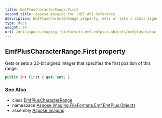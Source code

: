 ```yaml
---
title: EmfPlusCharacterRange.First
second_title: Aspose.Imaging for .NET API Reference
description: EmfPlusCharacterRange property. Gets or sets a 32bit signed integer that specifies the first position of this range
type: docs
weight: 20
url: /net/aspose.imaging.fileformats.emf.emfplus.objects/emfpluscharacterrange/first/
---
```

## EmfPlusCharacterRange.First property

Gets or sets a 32-bit signed integer that specifies the first position of this range.

```csharp
public int First { get; set; }
```

### See Also

* class [EmfPlusCharacterRange](../)
* namespace [Aspose.Imaging.FileFormats.Emf.EmfPlus.Objects](../../emfpluscharacterrange/)
* assembly [Aspose.Imaging](../../../)


